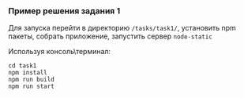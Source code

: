 ### Пример решения задания 1

Для запуска перейти в директорию `/tasks/task1/`, установить npm пакеты, собрать приложение, запустить сервер `node-static`  

Используя консоль\терминал:
```
cd task1
npm install
npm run build
npm run start
```